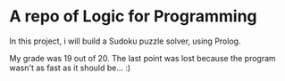# A repo of Logic for Programming

In this project, i will build a Sudoku puzzle solver, using Prolog.

My grade was 19 out of 20. The last point was lost because the program wasn't as fast as it should be... :)


